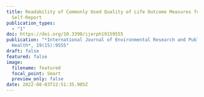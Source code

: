 ```yaml
---
title: Readability of Commonly Used Quality of Life Outcome Measures for Youth
  Self-Report
publication_types:
  - "1"
doi: https://doi.org/10.3390/ijerph19159555
publication: "*International Journal of Environmental Research and Public
  Health*, 19(15):9555"
draft: false
featured: false
image:
  filename: featured
  focal_point: Smart
  preview_only: false
date: 2022-08-03T12:51:35.905Z
---
```

